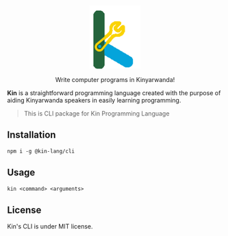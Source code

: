 <p align="center">
  <a href="https://github.com/pacifiquem" target="blank"><img src="https://github.com/kin-lang/kin/blob/main/kin-logo.svg" width="120" alt="Kin Logo" /></a>
</p>

<p align="center">Write computer programs in Kinyarwanda! </p>

**Kin** is a straightforward programming language created with the purpose of aiding Kinyarwanda speakers in easily learning programming.

> This is CLI package for Kin Programming Language

## Installation

```shell
npm i -g @kin-lang/cli
```

## Usage

```shell
kin <command> <arguments>
```

## License

Kin's CLI is under MIT license.
